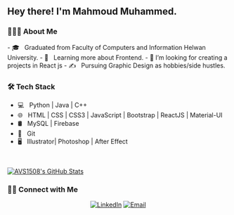 <h2> Hey there! I'm Mahmoud Muhammed.</h2>

<h3> 👨🏻‍💻 About Me </h3>
- 🎓 &nbsp; Graduated from Faculty of Computers and Information Helwan University.
- 🌱 &nbsp; Learning more about Frontend.
- 🤔 I’m looking for creating a projects in React js
- ✍️ &nbsp; Pursuing Graphic Design  as hobbies/side hustles.

<h3>🛠 Tech Stack</h3>

- 💻 &nbsp; Python | Java | C++ 
- 🌐 &nbsp; HTML | CSS | CSS3 | JavaScript | Bootstrap | ReactJS | Material-UI
- 🛢 &nbsp; MySQL | Firebase
- 🔧 &nbsp; Git 
- 🖥 &nbsp; Illustrator| Photoshop | After Effect

<br/>

[![AVS1508's GitHub Stats](https://github-readme-stats.vercel.app/api?username=casper-mo&show_icons=true)](https://github.com/casper-mo)

<h3> 🤝🏻 Connect with Me </h3>

<p align="center">
<a href="https://www.linkedin.com/in/ma7moudmu7amed/"><img alt="LinkedIn" src="https://img.shields.io/static/v1?labelColor=2c3e50&label=Linkedin&message=MahmoudMuhammed&color=3498db&logo=linkedin"></a>
<a href="mailto:mahmoudmu7amed@gmail.com"><img alt="Email" src="https://img.shields.io/static/v1?labelColor=BDBDBD&label=Gmail&message=mahmoudmu7amed@gmail.com&color=e74c3c&logo=gmail"></a>
</p>
